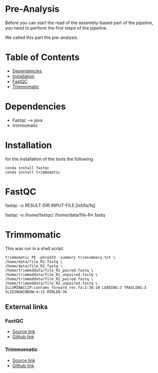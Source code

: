 # Pre-Analysis

Before you can start the read of the assembly-based part of the pipeline, you need to perform the first steps of the pipeline. 

We called this part the pre-analysis. 
# Table of Contents 

* [Dependencies](#Dependencies)
* [Installation](#Installation)
* [FastQC](#FastQC)
* [Trimmomatic](#Trimmomatic)

# Dependencies 
- Fastqc --> java 
- trimmomatic 

# Installation
for the installation of the tools the following 

```
conda install fastqc
conda install trimmomatic 
```

# FastQC

fastqc -o RESULT-DIR INPUT-FILE.[txt/fa/fq]

fastqc -o /home/fastqc/ /home/data/file-R*.fastq


# Trimmomatic 
This was run in a shell script. 
```
trimmomatic PE -phred33 -summary trimsummary.txt \
/home/data/file_R1.fastq \
/home/data/file_R2.fastq \
/home/trimmeddata/file_R1_paired.fastq \
/home/trimmeddata/file_R1_unpaired.fastq \
/home/trimmeddata/file_R2_paired.fastq \
/home/trimmeddata/file_R2_unpaired.fastq \
ILLUMINACLIP:contams_forward_rev.fa:2:30:10 LEADING:3 TRAILING:3 SLIDINGWINDOW:4:15 MINLEN:36
```





## External links
### FastQC
* [Source link](https://www.bioinformatics.babraham.ac.uk/projects/fastqc/)
* [Github link](https://github.com/s-andrews/FastQC)

### Trimmomatic 
* [Source link](http://www.usadellab.org/cms/?page=trimmomatic)
* [Github link](https://github.com/timflutre/trimmomatic)
